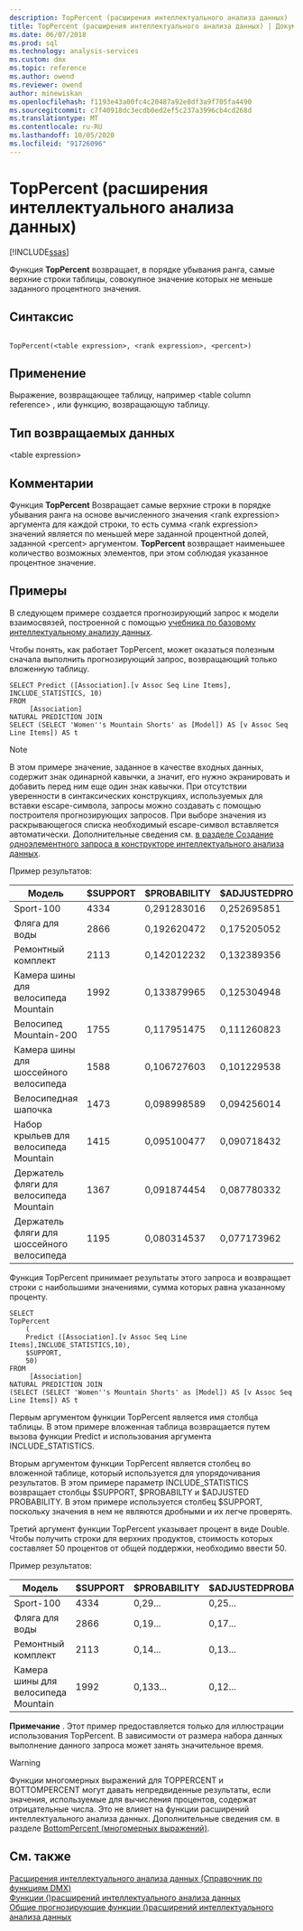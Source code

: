 ```yaml
---
description: TopPercent (расширения интеллектуального анализа данных)
title: TopPercent (расширения интеллектуального анализа данных) | Документация Майкрософт
ms.date: 06/07/2018
ms.prod: sql
ms.technology: analysis-services
ms.custom: dmx
ms.topic: reference
ms.author: owend
ms.reviewer: owend
author: minewiskan
ms.openlocfilehash: f1193e43a00fc4c20487a92e8df3a9f705fa4490
ms.sourcegitcommit: c7f40918dc3ecdb0ed2ef5c237a3996cb4cd268d
ms.translationtype: MT
ms.contentlocale: ru-RU
ms.lasthandoff: 10/05/2020
ms.locfileid: "91726096"
---
```

# <a name="toppercent-dmx"></a>TopPercent (расширения интеллектуального анализа данных)
[!INCLUDE[ssas](../includes/applies-to-version/ssas.md)]

  Функция **TopPercent** возвращает, в порядке убывания ранга, самые верхние строки таблицы, совокупное значение которых не меньше заданного процентного значения.  
  
## <a name="syntax"></a>Синтаксис  
  
```  
  
TopPercent(<table expression>, <rank expression>, <percent>)  
```  
  
## <a name="applies-to"></a>Применение  
 Выражение, возвращающее таблицу, например \<table column reference> , или функцию, возвращающую таблицу.  
  
## <a name="return-type"></a>Тип возвращаемых данных  
 \<table expression>  
  
## <a name="remarks"></a>Комментарии  
 Функция **TopPercent** Возвращает самые верхние строки в порядке убывания ранга на основе вычисленного значения \<rank expression> аргумента для каждой строки, то есть сумма \<rank expression> значений является по меньшей мере заданной процентной долей, заданной \<percent> аргументом. **TopPercent** возвращает наименьшее количество возможных элементов, при этом соблюдая указанное процентное значение.  
  
## <a name="examples"></a>Примеры  
 В следующем примере создается прогнозирующий запрос к модели взаимосвязей, построенной с помощью [учебника по базовому интеллектуальному анализу данных](/previous-versions/sql/sql-server-2016/ms167167(v=sql.130)).  
  
 Чтобы понять, как работает TopPercent, может оказаться полезным сначала выполнить прогнозирующий запрос, возвращающий только вложенную таблицу.  
  
```  
SELECT Predict ([Association].[v Assoc Seq Line Items], INCLUDE_STATISTICS, 10)  
FROM   
     [Association]  
NATURAL PREDICTION JOIN  
SELECT (SELECT 'Women''s Mountain Shorts' as [Model]) AS [v Assoc Seq Line Items]) AS t  
```  
  
> [!NOTE]  
>  В этом примере значение, заданное в качестве входных данных, содержит знак одинарной кавычки, а значит, его нужно экранировать и добавить перед ним еще один знак кавычки. При отсутствии уверенности в синтаксических конструкциях, используемых для вставки escape-символа, запросы можно создавать с помощью построителя прогнозирующих запросов. При выборе значения из раскрывающегося списка необходимый escape-символ вставляется автоматически. Дополнительные сведения см. [в разделе Создание одноэлементного запроса в конструкторе интеллектуального анализа данных](/analysis-services/data-mining/create-a-singleton-query-in-the-data-mining-designer).  
  
 Пример результатов:  
  
|Модель|$SUPPORT|$PROBABILITY|$ADJUSTEDPROBABILITY|  
|-----------|--------------|------------------|--------------------------|  
|Sport-100|4334|0,291283016|0,252695851|  
|Фляга для воды|2866|0,192620472|0,175205052|  
|Ремонтный комплект|2113|0,142012232|0,132389356|  
|Камера шины для велосипеда Mountain|1992|0,133879965|0,125304948|  
|Велосипед Mountain-200|1755|0,117951475|0,111260823|  
|Камера шины для шоссейного велосипеда|1588|0,106727603|0,101229538|  
|Велосипедная шапочка|1473|0,098998589|0,094256014|  
|Набор крыльев для велосипеда Mountain|1415|0,095100477|0,090718432|  
|Держатель фляги для велосипеда Mountain|1367|0,091874454|0,087780332|  
|Держатель фляги для шоссейного велосипеда|1195|0,080314537|0,077173962|  
  
 Функция TopPercent принимает результаты этого запроса и возвращает строки с наибольшими значениями, сумма которых равна указанному проценту.  
  
```  
SELECT   
TopPercent  
    (  
    Predict ([Association].[v Assoc Seq Line Items],INCLUDE_STATISTICS,10),  
    $SUPPORT,  
    50)  
FROM   
     [Association]  
NATURAL PREDICTION JOIN  
(SELECT (SELECT 'Women''s Mountain Shorts' as [Model]) AS [v Assoc Seq Line Items]) AS t  
```  
  
 Первым аргументом функции TopPercent является имя столбца таблицы. В этом примере вложенная таблица возвращается путем вызова функции Predict и использования аргумента INCLUDE_STATISTICS.  
  
 Вторым аргументом функции TopPercent является столбец во вложенной таблице, который используется для упорядочивания результатов. В этом примере параметр INCLUDE_STATISTICS возвращает столбцы $SUPPORT, $PROBABILTY и $ADJUSTED PROBABILITY. В этом примере используется столбец $SUPPORT, поскольку значения в нем не являются дробными и их легче проверять.  
  
 Третий аргумент функции TopPercent указывает процент в виде Double. Чтобы получить строки для верхних продуктов, стоимость которых составляет 50 процентов от общей поддержки, необходимо ввести 50.  
  
 Пример результатов:  
  
|Модель|$SUPPORT|$PROBABILITY|$ADJUSTEDPROBABILITY|  
|-----------|--------------|------------------|--------------------------|  
|Sport-100|4334|0,29...|0,25...|  
|Фляга для воды|2866|0,19...|0,17...|  
|Ремонтный комплект|2113|0,14...|0,13...|  
|Камера шины для велосипеда Mountain|1992|0,133...|0,12...|  
  
 **Примечание** . Этот пример предоставляется только для иллюстрации использования TopPercent. В зависимости от размера набора данных выполнение данного запроса может занять значительное время.  
  
> [!WARNING]  
>  Функции многомерных выражений для TOPPERCENT и BOTTOMPERCENT могут давать непредвиденные результаты, если значения, используемые для вычисления процентов, содержат отрицательные числа. Это не влияет на функции расширений интеллектуального анализа данных. Дополнительные сведения см. в разделе [BottomPercent &#40;многомерных выражений&#41;](../mdx/bottompercent-mdx.md).  
  
## <a name="see-also"></a>См. также  
 [Расширения интеллектуального анализа данных &#40;Справочник по функциям DMX&#41;](../dmx/data-mining-extensions-dmx-function-reference.md)   
 [Функции &#40;&#41;расширений интеллектуального анализа данных ](../dmx/functions-dmx.md)   
 [Общие прогнозирующие функции &#40;&#41;расширений интеллектуального анализа данных ](../dmx/general-prediction-functions-dmx.md)  
  
